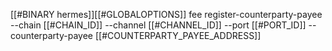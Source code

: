 [[#BINARY hermes]][[#GLOBALOPTIONS]] fee register-counterparty-payee --chain [[#CHAIN_ID]] --channel [[#CHANNEL_ID]] --port [[#PORT_ID]] --counterparty-payee [[#COUNTERPARTY_PAYEE_ADDRESS]]
